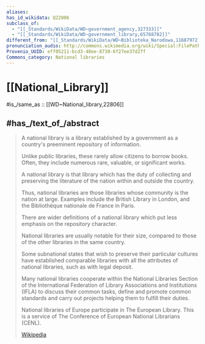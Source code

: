 ```yaml
---
aliases:
has_id_wikidata: Q22806
subclass_of:
  - "[[_Standards/WikiData/WD~government_agency,327333]]"
  - "[[_Standards/WikiData/WD~government_library,65768782]]"
different_from: "[[_Standards/WikiData/WD~Biblioteka_Narodowa,11687972]]"
pronunciation_audio: http://commons.wikimedia.org/wiki/Special:FilePath/LL-Q1321%20%28spa%29-Centenoyespelta-biblioteca%20nacional.wav
Provenio_UUID: eff05211-bcd3-48ee-8730-6f27ee37d27f
Commons_category: National libraries
---
```


# [[National_Library]] 

#is_/same_as :: [[WD~National_library,22806]] 

## #has_/text_of_/abstract 

> A national library is a library established by a government 
> as a country's preeminent repository of information. 
> 
> Unlike public libraries, these rarely allow citizens to borrow books. 
> Often, they include numerous rare, valuable, or significant works. 
> 
> A national library is that library which has the duty of 
> collecting and preserving the literature of the nation within and outside the country. 
> 
> Thus, national libraries are those libraries whose community is the nation at large. 
> Examples include the British Library in London, 
> and the Bibliothèque nationale de France in Paris.
>
> There are wider definitions of a national library 
> which put less emphasis on the repository character.
>
> National libraries are usually notable for their size, 
> compared to those of the other libraries in the same country. 
> 
> Some subnational states that wish to preserve their particular cultures 
> have established comparable libraries with all the attributes of national libraries, 
> such as with legal deposit.
>
> Many national libraries cooperate within the National Libraries Section 
> of the International Federation of Library Associations and Institutions (IFLA) 
> to discuss their common tasks, define and promote common standards 
> and carry out projects helping them to fulfill their duties. 
> 
> National libraries of Europe participate in The European Library. 
> This is a service of The Conference of European National Librarians (CENL).
>
> [Wikipedia](https://en.wikipedia.org/wiki/National%20library) 


